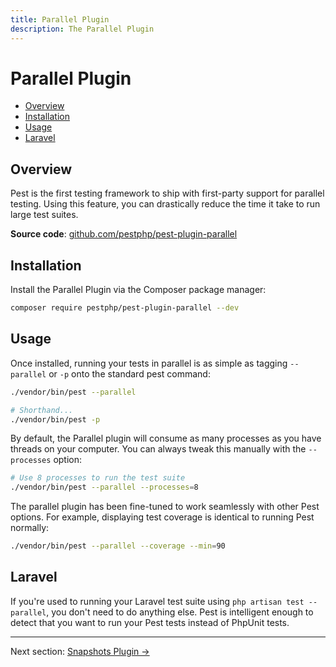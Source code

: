 ```yaml
---
title: Parallel Plugin
description: The Parallel Plugin
---
```


# Parallel Plugin

- [Overview](#overview)
- [Installation](#installation)
- [Usage](#usage)
- [Laravel](#laravel)

<a name="overview"></a>
## Overview

Pest is the first testing framework to ship with first-party support for parallel testing. Using this feature,
you can drastically reduce the time it take to run large test suites.

**Source code**: [github.com/pestphp/pest-plugin-parallel](https://github.com/pestphp/pest-plugin-parallel)

<a name="installation"></a>
## Installation

Install the Parallel Plugin via the Composer package manager:

```bash
composer require pestphp/pest-plugin-parallel --dev
```

<a name="usage"></a>
## Usage

Once installed, running your tests in parallel is as simple as tagging `--parallel` or `-p` onto the standard pest command:

```bash
./vendor/bin/pest --parallel

# Shorthand...
./vendor/bin/pest -p
```

By default, the Parallel plugin will consume as many processes as you have threads on your computer. You can 
always tweak this manually with the `--processes` option:

```bash
# Use 8 processes to run the test suite
./vendor/bin/pest --parallel --processes=8
```

The parallel plugin has been fine-tuned to work seamlessly with other Pest options. For example, displaying test coverage
is identical to running Pest normally:

```bash
./vendor/bin/pest --parallel --coverage --min=90
```

<a name="laravel"></a>
## Laravel

If you're used to running your Laravel test suite using `php artisan test --parallel`, you don't need to 
do anything else. Pest is intelligent enough to detect that you want to run your Pest tests instead of
PhpUnit tests.

---

Next section: [Snapshots Plugin →](/docs/plugins/snapshots)

